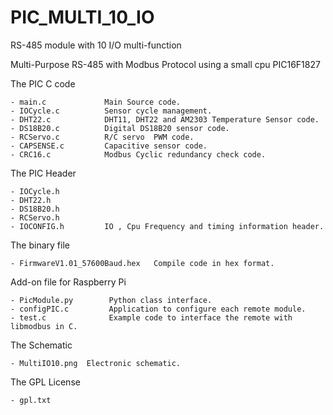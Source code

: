 PIC_MULTI_10_IO
===============

RS-485 module with 10  I/O multi-function

Multi-Purpose RS-485 with Modbus Protocol using a small cpu PIC16F1827


  The PIC  C code 
  
    - main.c             Main Source code.
    - IOCycle.c          Sensor cycle management.
    - DHT22.c            DHT11, DHT22 and AM2303 Temperature Sensor code.
    - DS18B20.c          Digital DS18B20 sensor code.
    - RCServo.c          R/C servo  PWM code.
    - CAPSENSE.c         Capacitive sensor code.
    - CRC16.c            Modbus Cyclic redundancy check code.

  The PIC Header
  
    - IOCycle.h
    - DHT22.h
    - DS18B20.h
    - RCServo.h
    - IOCONFIG.h         IO , Cpu Frequency and timing information header.
 

  The binary file

    - FirmwareV1.01_57600Baud.hex   Compile code in hex format.


  Add-on file for Raspberry Pi

    - PicModule.py        Python class interface.
    - configPIC.c         Application to configure each remote module.
    - test.c              Example code to interface the remote with libmodbus in C.


  The Schematic

    - MultiIO10.png  Electronic schematic.

  The GPL License

    - gpl.txt

   
